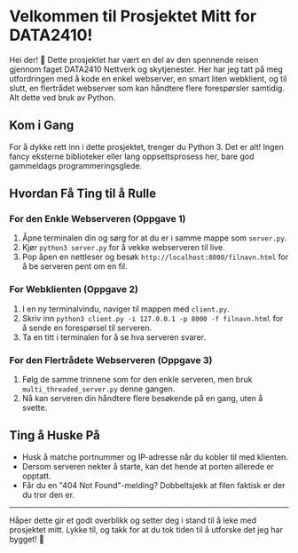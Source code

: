 # Velkommen til Prosjektet Mitt for DATA2410!

Hei der! 👋 Dette prosjektet har vært en del av den spennende reisen gjennom faget DATA2410 Nettverk og skytjenester. Her har jeg tatt på meg utfordringen med å kode en enkel webserver, en smart liten webklient, og til slutt, en flertrådet webserver som kan håndtere flere forespørsler samtidig. Alt dette ved bruk av Python.

## Kom i Gang

For å dykke rett inn i dette prosjektet, trenger du Python 3. Det er alt! Ingen fancy eksterne biblioteker eller lang oppsettsprosess her, bare god gammeldags programmeringsglede.

## Hvordan Få Ting til å Rulle

### For den Enkle Webserveren (Oppgave 1)

1. Åpne terminalen din og sørg for at du er i samme mappe som `server.py`.
2. Kjør `python3 server.py` for å vekke webserveren til live.
3. Pop åpen en nettleser og besøk `http://localhost:8000/filnavn.html` for å be serveren pent om en fil.

### For Webklienten (Oppgave 2)

1. I en ny terminalvindu, naviger til mappen med `client.py`.
2. Skriv inn `python3 client.py -i 127.0.0.1 -p 8000 -f filnavn.html` for å sende en forespørsel til serveren.
3. Ta en titt i terminalen for å se hva serveren svarer.

### For den Flertrådete Webserveren (Oppgave 3)

1. Følg de samme trinnene som for den enkle serveren, men bruk `multi_threaded_server.py` denne gangen.
2. Nå kan serveren din håndtere flere besøkende på en gang, uten å svette.

## Ting å Huske På

- Husk å matche portnummer og IP-adresse når du kobler til med klienten.
- Dersom serveren nekter å starte, kan det hende at porten allerede er opptatt.
- Får du en "404 Not Found"-melding? Dobbeltsjekk at filen faktisk er der du tror den er.

---

Håper dette gir et godt overblikk og setter deg i stand til å leke med prosjektet mitt. Lykke til, og takk for at du tok tiden til å utforske det jeg har bygget! 🚀